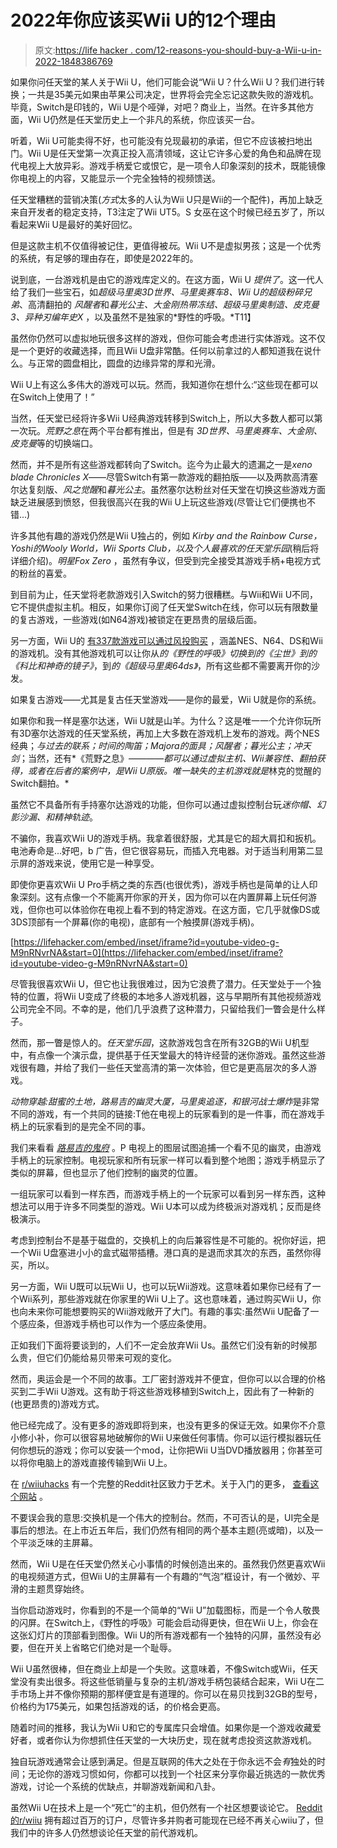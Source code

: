 # 2022年你应该买Wii U的12个理由

> 原文:[https://life hacker . com/12-reasons-you-should-buy-a-Wii-u-in-2022-1848386769](https://lifehacker.com/12-reasons-you-should-buy-a-wii-u-in-2022-1848386769)

如果你问任天堂的某人关于Wii U，他们可能会说“Wii U？什么Wii U？我们进行转换；一共是35美元如果由苹果公司决定，世界将会完全忘记这款失败的游戏机。毕竟，Switch是印钱的，Wii U是个哑弹，对吧？商业上，当然。在许多其他方面，Wii U仍然是任天堂历史上一个非凡的系统，你应该买一台。

听着，Wii U可能卖得不好，也可能没有兑现最初的承诺，但它不应该被扫地出门。Wii U是任天堂第一次真正投入高清领域，这让它许多心爱的角色和品牌在现代电视上大放异彩。游戏手柄爱它或恨它，是一项令人印象深刻的技术，既能镜像你电视上的内容，又能显示一个完全独特的视频馈送。

任天堂糟糕的营销决策(*方式*太多的人认为Wii U只是Wii的一个配件)，再加上缺乏来自开发者的稳定支持，T3注定了Wii UT5。S 女巫在这个时候已经五岁了，所以看起来Wii U是最好的美好回忆。 

但是这款主机不仅值得被记住，更值得被*玩*。Wii U不是虚拟男孩；这是一个优秀的系统，有足够的理由存在，即使是2022年的。

说到底，一台游戏机是由它的游戏库定义的。在这方面，Wii U *提供了*。这一代人给了我们一些宝石，如*超级马里奥3D世界、马里奥赛车8、Wii U的超级粉碎兄弟*、高清翻拍的 *风醒者*和*暮光公主、大金刚热带冻结、超级马里奥制造、皮克曼3、异种刃编年史X* ，以及虽然不是独家的*野性的呼吸。*T11】

虽然你仍然可以虚拟地玩很多这样的游戏，但你可能会考虑进行实体游戏。这不仅是一个更好的收藏选择，而且Wii U盘非常酷。任何以前拿过的人都知道我在说什么。与正常的圆盘相比，圆盘的边缘异常的厚和光滑。

Wii U上有这么多伟大的游戏可以玩。然而，我知道你在想什么:“这些现在都可以在Switch上使用了！”

当然，任天堂已经将许多Wii U经典游戏转移到Switch上，所以大多数人都可以第一次玩。*荒野之息*在两个平台都有推出，但是有 *3D世界、马里奥赛车、大金刚、皮克曼*等的切换端口。

然而，并不是所有这些游戏都转向了Switch。迄今为止最大的遗漏之一是*xeno blade Chronicles X*——尽管Switch有第一款游戏的翻拍版——以及两款高清塞尔达复刻版、*风之觉醒*和*暮光公主*。虽然塞尔达粉丝对任天堂在切换这些游戏方面缺乏进展感到愤怒，但我很高兴在我的Wii U上玩这些游戏(尽管让它们便携也不错...)

许多其他有趣的游戏仍然是Wii U独占的，例如 *Kirby and the Rainbow Curse，Yoshi的Wooly World，Wii Sports Club，*以及个人最喜欢的*任天堂乐园*(稍后将详细介绍)。*明星Fox Zero* ，虽然有争议，但受到完全接受其游戏手柄+电视方式的粉丝的喜爱。

到目前为止，任天堂将老款游戏引入Switch的努力很糟糕。与Wii和Wii U不同，它不提供虚拟主机。相反，如果你订阅了任天堂Switch在线，你可以玩有限数量的复古游戏，一些游戏(如N64游戏)被锁定在更昂贵的层级后面。

另一方面，Wii U的 [有337款游戏可以通过风投购买](https://nintendo.fandom.com/wiki/Wii_U_Virtual_Console_titles_(North_America)) ，涵盖NES、N64、DS和Wii的游戏机。没有其他游戏机可以让你从*的《野性的呼吸》*切换到*的《尘世》*到*的《科比和神奇的镜子》*，到*的《超级马里奥64ds》*，所有这些都不需要离开你的沙发。

如果复古游戏——尤其是复古任天堂游戏——是你的最爱，Wii U就是你的系统。

如果你和我一样是塞尔达迷，Wii U就是山羊。为什么？这是唯一一个允许你玩所有3D塞尔达游戏的任天堂系统，再加上大多数在游戏机上发布的游戏。两个NES经典；*与过去的联系；时间的陶笛；Majora的面具；风醒者；暮光公主；冲天剑*；当然，还有*《荒野之息》——*——都可以通过虚拟主机、Wii兼容性、翻拍获得，或者在后者的案例中，是Wii U原版。唯一缺失的主机游戏就是*林克的觉醒的Switch翻拍。*

虽然它不具备所有手持塞尔达游戏的功能，但你可以通过虚拟控制台玩*迷你帽、幻影沙漏、*和*精神轨迹*。

不骗你，我喜欢Wii U的游戏手柄。我拿着很舒服，尤其是它的超大肩扣和扳机。电池寿命是...好吧，b 广告，但它很容易玩，而插入充电器。对于适当利用第二显示屏的游戏来说，使用它是一种享受。

即使你更喜欢Wii U Pro手柄之类的东西(也很优秀)，游戏手柄也是简单的让人印象深刻。这有点像一个不能离开你家的开关，因为你可以在内置屏幕上玩任何游戏，但你也可以体验你在电视上看不到的特定游戏。在这方面，它几乎就像DS或3DS顶部有一个屏幕(你的电视)，底部有一个触摸屏(游戏手柄)。

 [https://lifehacker.com/embed/inset/iframe?id=youtube-video-g-M9nRNvrNA&start=0](https://lifehacker.com/embed/inset/iframe?id=youtube-video-g-M9nRNvrNA&start=0) 

尽管我很喜欢Wii U，但它也让我很难过，因为它浪费了潜力。任天堂处于一个独特的位置，将Wii U变成了终极的本地多人游戏机器，这与早期所有其他视频游戏公司完全不同。不幸的是，他们几乎浪费了这种潜力，只留给我们一瞥会是什么样子。

然而，那一瞥是惊人的。*任天堂乐园*，这款游戏包含在所有32GB的Wii U机型中，有点像一个演示盘，提供基于任天堂最大的特许经营的迷你游戏。虽然这些游戏很有趣，并给了我们一些任天堂高清的第一次体验，但它是更高层次的多人游戏。

*动物穿越:甜蜜的土地，路易吉的幽灵大厦，马里奥追逐，*和*银河战士爆炸*是非常不同的游戏，有一个共同的链接:T他在电视上的玩家看到的是一件事，而在游戏手柄上的玩家看到的是完全不同的事。

我们来看看 [*路易吉的鬼府*](https://www.youtube.com/watch?v=DGNKDgDnCFQ) 。P 电视上的图层试图追捕一个看不见的幽灵，由游戏手柄上的玩家控制。电视玩家和所有玩家一样可以看到整个地图；游戏手柄显示了类似的屏幕，但也显示了他们控制的幽灵的位置。

一组玩家可以看到一样东西，而游戏手柄上的一个玩家可以看到另一样东西，这种想法可以用于许多不同类型的游戏。Wii U本可以成为终极派对游戏机；反而是终极演示。

考虑到控制台不是基于磁盘的，交换机上的向后兼容性是不可能的。祝你好运，把一个Wii U盘塞进小小的盒式磁带插槽。港口真的是退而求其次的东西，虽然你得买，所以。

另一方面，Wii U既可以玩Wii U，也可以玩Wii游戏。这意味着如果你已经有了一个Wii系列，那些游戏就在你家里的Wii U上了。这也意味着，通过购买Wii U，你也向未来你可能想要购买的Wii游戏敞开了大门。有趣的事实:虽然Wii U配备了一个感应条，但游戏手柄也可以作为一个感应条使用。

正如我们下面将要谈到的，人们不一定会放弃Wii Us。虽然它们没有新的时候那么贵，但它们仍能给易贝带来可观的变化。

然而，奥运会是一个不同的故事。工厂密封游戏并不便宜，但你可以以合理的价格买到二手Wii U游戏。这有助于将这些游戏移植到Switch上，因此有了一种新的(也更昂贵的)游戏方式。

他已经完成了。没有更多的游戏即将到来，也没有更多的保证无效。如果你不介意小修小补，你可以很容易地破解你的Wii U来做任何事情。你可以运行模拟器玩任何你想玩的游戏；你可以安装一个mod，让你把Wii U当DVD播放器用；你甚至可以将你电脑上的游戏直接传输到Wii U上。

在 [r/wiiuhacks](https://www.reddit.com/r/WiiUHacks/) 有一个完整的Reddit社区致力于艺术。关于入门的更多， [查看这个网站](https://wiiu.hacks.guide/#/) 。

不要误会我的意思:交换机是一个伟大的控制台。然而，不可否认的是，UI完全是事后的想法。在上市近五年后，我们仍然有相同的两个基本主题(亮或暗)，以及一个平淡乏味的主屏幕。

然而，Wii U是在任天堂仍然关心小事情的时候创造出来的。虽然我仍然更喜欢Wii的电视频道方式，但Wii U的主屏幕有一个有趣的“气泡”框设计，有一个微妙、平滑的主题贯穿始终。

当你启动游戏时，你看到的不是一个简单的“Wii U”加载图标，而是一个令人敬畏的闪屏。在Switch上，《野性的呼吸》可能会启动得更快，但在Wii U上，你会在这张幻灯片的顶部看到图像。Wii U的所有游戏都有一个独特的闪屏，虽然没有必要，但在开关上省略它们绝对是一个耻辱。

Wii U虽然很棒，但在商业上却是一个失败。这意味着，不像Switch或Wii，任天堂没有卖出很多。将这些低销量与复杂的主机/游戏手柄包装结合起来，Wii U在二手市场上并不像你预期的那样便宜是有道理的。你可以在易贝找到32GB的型号，价格约为175美元，如果包括游戏的话，的价格会更高。

随着时间的推移，我认为Wii U和它的专属库只会增值。如果你是一个游戏收藏爱好者，或者你认为你想抓住任天堂的一大块历史，现在就考虑投资这款游戏机。

独自玩游戏通常会让感到满足。但是互联网的伟大之处在于你永远不会*有*独处的时间；无论你的游戏习惯如何，你都可以找到一个社区来分享你最近挑选的一款优秀游戏，讨论一个系统的优缺点，并聊游戏新闻和八卦。

虽然Wii U在技术上是一个“死亡”的主机，但仍然有一个社区想要谈论它。 [Reddit的r/wiiu](https://www.reddit.com/r/wiiu/) 拥有超过百万的订户，尽管许多并购者可能现在已经不再关心wiiu了，但我们中的许多人仍然想谈论任天堂的前代游戏机。